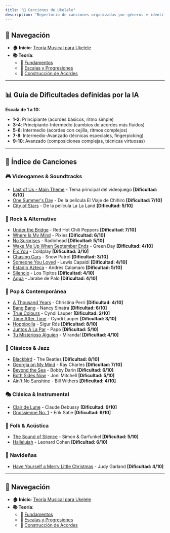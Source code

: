 ```yaml
---
title: "🎵 Canciones de Ukelele"
description: "Repertorio de canciones organizadas por géneros e identificadas por dificultad"
---
```


## 🔗 Navegación

- **🏠 Inicio**: [Teoría Musical para Ukelele](../README.md)
- **📚 Teoría**:
    - 🎯 [Fundamentos](../teoria/fundamentos.md)
    - 🎼 [Escalas y Progresiones](../teoria/escalas.md)
    - 🎸 [Construcción de Acordes](../teoria/acordes.md)

---

## 📊 **Guía de Dificultades definidas por la IA**

**Escala de 1 a 10:**
- **1-2**: Principiante (acordes básicos, ritmo simple)
- **3-4**: Principiante-Intermedio (cambios de acordes más fluidos)
- **5-6**: Intermedio (acordes con cejilla, ritmos complejos)
- **7-8**: Intermedio-Avanzado (técnicas especiales, fingerpicking)
- **9-10**: Avanzado (composiciones complejas, técnicas virtuosas)

---

## 🎵 **Índice de Canciones**

### 🎮 **Videogames & Soundtracks**
- [Last of Us - Main Theme](./Last_of_Us_TAB.pdf) - Tema principal del videojuego **[Dificultad: 6/10]**
- [One Summer's Day](./One_Summer's_Day_TAB.pdf) - De la película El Viaje de Chihiro **[Dificultad: 7/10]**
- [City of Stars](./City_of_Stars.pdf) - De la película La La Land **[Dificultad: 5/10]**

### 🎸 **Rock & Alternative**
- [Under the Bridge](./Under_the_Bridge_TAB.pdf) - Red Hot Chili Peppers **[Dificultad: 7/10]**
- [Where Is My Mind](./Where_Is_My_Mind_TAB.pdf) - Pixies **[Dificultad: 6/10]**
- [No Surprises](./No_Surprises_TAB.pdf) - Radiohead **[Dificultad: 5/10]**
- [Wake Me Up When September Ends](./Wake_Me_Up_When_September_Ends_TAB.pdf) - Green Day **[Dificultad: 4/10]**
- [Fix You](./Fix_You_TAB.pdf) - Coldplay **[Dificultad: 3/10]**
- [Chasing Cars](./Chasing_Cars_TAB.pdf) - Snow Patrol **[Dificultad: 3/10]**
- [Someone You Loved](./Someone_You_Loved_TAB.pdf) - Lewis Capaldi **[Dificultad: 4/10]**
- [Estadio Azteca](./ESTADIO_AZTECA_Andres_Calamaro_Acordes.pdf) - Andrés Calamaro **[Dificultad: 5/10]**
- [Silencio](./Silencio_Tab_por_Los_Tipitos-Ukulele_Tabs.pdf) - Los Tipitos **[Dificultad: 4/10]**
- [Agua](./Agua_Tab_por_Jarabe_De_Palo_Ukulele_Tabs.pdf) - Jarabe de Palo **[Dificultad: 4/10]**

### 🎵 **Pop & Contemporánea**
- [A Thousand Years](./A_Thousand_Years_TAB.pdf) - Christina Perri **[Dificultad: 4/10]**
- [Bang Bang](./Bang_Bang_TAB.pdf) - Nancy Sinatra **[Dificultad: 6/10]**
- [True Colours](./True_Colours_TAB.pdf) - Cyndi Lauper **[Dificultad: 2/10]**
- [Time After Time](./Time_After_Time_TAB.pdf) - Cyndi Lauper **[Dificultad: 3/10]**
- [Hoppipolla](./Hoppipolla_TAB.pdf) - Sigur Rós **[Dificultad: 8/10]**
- [Juntos A La Par](./Juntos_A_La_Par_Papo_TAB.pdf) - Papo **[Dificultad: 5/10]**
- [Tu Misterioso Alguien](./Tu_Misterioso_Alguien_TAB.pdf) - Miranda! **[Dificultad: 4/10]**

### 🎼 **Clásicos & Jazz**
- [Blackbird](./Blackbird_TAB.pdf) - The Beatles **[Dificultad: 8/10]**
- [Georgia on My Mind](./Georgia_on_My_Mind_TAB.pdf) - Ray Charles **[Dificultad: 7/10]**
- [Beyond the Sea](./Beyond_the_Sea_TAB.pdf) - Bobby Darin **[Dificultad: 6/10]**
- [Both Sides Now](./Both_Sides_Now_TAB.pdf) - Joni Mitchell **[Dificultad: 5/10]**
- [Ain't No Sunshine](./Aint_no_Sunshine_TAB.pdf) - Bill Withers **[Dificultad: 4/10]**

### 🎭 **Clásica & Instrumental**
- [Clair de Lune](./Clair_de_Lune_TAB.pdf) - Claude Debussy **[Dificultad: 9/10]**
- [Gnossienne No. 1](./Gnossienne_No._1_TAB.pdf) - Erik Satie **[Dificultad: 9/10]**

### 🎤 **Folk & Acústica**
- [The Sound of Silence](./The_Sound_of_Silence_TAB.pdf) - Simon & Garfunkel **[Dificultad: 5/10]**
- [Hallelujah](./Hallelujah_TAB.pdf) - Leonard Cohen **[Dificultad: 6/10]**

### 🎄 **Navideñas**
- [Have Yourself a Merry Little Christmas](./Have_Yourself_a_Merry_Little_Christmas_TAB.pdf) - Judy Garland **[Dificultad: 4/10]**


---

## 🔗 Navegación

- **🏠 Inicio**: [Teoría Musical para Ukelele](../README.md)
- **📚 Teoría**:
    - 🎯 [Fundamentos](../teoria/fundamentos.md)
    - 🎼 [Escalas y Progresiones](../teoria/escalas.md)
    - 🎸 [Construcción de Acordes](../teoria/acordes.md)
